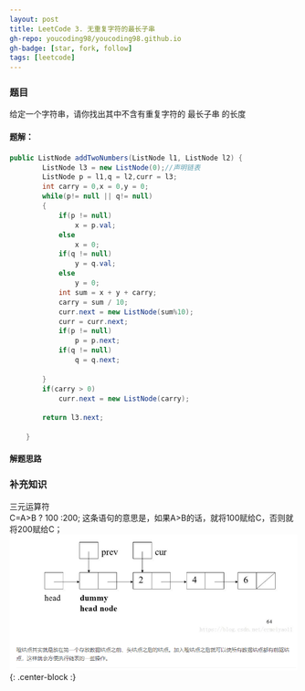 ```yaml
---
layout: post
title: LeetCode 3. 无重复字符的最长子串 
gh-repo: youcoding98/youcoding98.github.io
gh-badge: [star, fork, follow]
tags: [leetcode]
---
```


###  题目  
给定一个字符串，请你找出其中不含有重复字符的 最长子串 的长度
####  题解：

```java
public ListNode addTwoNumbers(ListNode l1, ListNode l2) {
        ListNode l3 = new ListNode(0);//声明链表
        ListNode p = l1,q = l2,curr = l3;
        int carry = 0,x = 0,y = 0;
        while(p!= null || q!= null)
        {
            if(p != null)
                x = p.val;
            else
                x = 0;
            if(q != null)
                y = q.val;
            else
                y = 0;
            int sum = x + y + carry;
            carry = sum / 10;
            curr.next = new ListNode(sum%10);
            curr = curr.next;
            if(p != null)
                p = p.next;
            if(q != null)
                q = q.next;

        }
        if(carry > 0)
            curr.next = new ListNode(carry);

        return l3.next;

    }

```
#### 解题思路


### 补充知识
三元运算符  
C=A>B ? 100 :200; 这条语句的意思是，如果A>B的话，就将100赋给C，否则就将200赋给C；  
![Crepe](https://github.com/youcoding98/youcoding98.github.io/blob/master/img/dummy%20head.png){: .center-block :}
